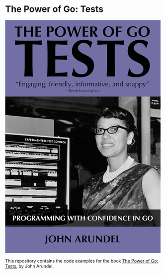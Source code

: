 # The Power of Go: Tests

[![](img/cover.png)](https://bitfieldconsulting.com/books/tests-preorder)

This repository contains the code examples for the book [The Power of Go: Tests](https://bitfieldconsulting.com/books/tests-preorder), by John Arundel.
